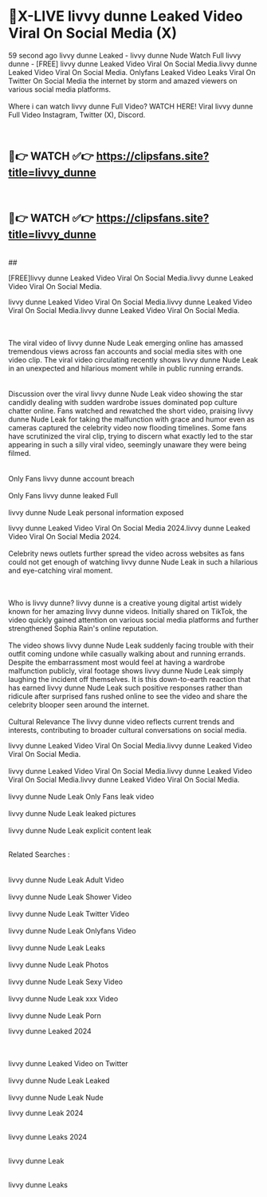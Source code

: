 # 🔴X-LIVE livvy dunne Leaked Video Viral On Social Media (X)<br>


59 second ago livvy dunne Leaked  - livvy dunne Nude  Watch Full livvy dunne - [FREE] livvy dunne Leaked Video Viral On Social Media.livvy dunne Leaked Video Viral On Social Media.   Onlyfans Leaked Video Leaks Viral On Twitter On Social Media the internet by storm and amazed viewers on various social media platforms. <br><br>
Where i can watch livvy dunne Full Video? WATCH HERE! Viral livvy dunne Full Video Instagram, Twitter (X), Discord. <br>


 <br>

##  🔴👉 WATCH ✅👉  <a href="https://clipsfans.site?title=livvy_dunne&ref=git">https://clipsfans.site?title=livvy_dunne</a> <br>
  <br>

##  🔴👉 WATCH ✅👉  <a href="https://clipsfans.site?title=livvy_dunne&ref=git">https://clipsfans.site?title=livvy_dunne</a> <br>
  <br>
  ##



[FREE]livvy dunne Leaked Video Viral On Social Media.livvy dunne Leaked Video Viral On Social Media. <br>

livvy dunne Leaked Video Viral On Social Media.livvy dunne Leaked Video Viral On Social Media.livvy dunne Leaked Video Viral On Social Media. <br>


  <br>

  <br>
The viral video of livvy dunne Nude Leak emerging online has amassed tremendous views across fan accounts and social media sites with one video clip. The viral video circulating recently shows livvy dunne Nude Leak in an unexpected and hilarious moment while in public running errands.<br>
<br>


<br>
Discussion over the viral livvy dunne Nude Leak video showing the star candidly dealing with sudden wardrobe issues dominated pop culture chatter online. Fans watched and rewatched the short video, praising livvy dunne Nude Leak for taking the malfunction with grace and humor even as cameras captured the celebrity video now flooding timelines. Some fans have scrutinized the viral clip, trying to discern what exactly led to the star appearing in such a silly viral video, seemingly unaware they were being filmed.<br>
<br>
<br> 
Only Fans livvy dunne account breach<br>
<br>
Only Fans livvy dunne leaked Full <br>
<br>
livvy dunne Nude Leak personal information exposed<br>

livvy dunne Leaked Video Viral On Social Media 2024.livvy dunne Leaked Video Viral On Social Media 2024. <br>
<br>
Celebrity news outlets further spread the video across websites as fans could not get enough of watching livvy dunne Nude Leak in such a hilarious and eye-catching viral moment.<br>
<br>

<br>
Who is livvy dunne? livvy dunne is a creative young digital artist widely known for her amazing livvy dunne videos. Initially shared on TikTok, the video quickly gained attention on various social media platforms and further strengthened Sophia Rain's online reputation.<br>
<br>
The video shows livvy dunne Nude Leak suddenly facing trouble with their outfit coming undone while casually walking about and running errands. Despite the embarrassment most would feel at having a wardrobe malfunction publicly, viral footage shows livvy dunne Nude Leak simply laughing the incident off themselves. It is this down-to-earth reaction that has earned livvy dunne Nude Leak such positive responses rather than ridicule after surprised fans rushed online to see the video and share the celebrity blooper seen around the internet.<br>
<br>
Cultural Relevance The livvy dunne video reflects current trends and interests, contributing to broader cultural conversations on social media.<br>

livvy dunne Leaked Video Viral On Social Media.livvy dunne Leaked Video Viral On Social Media.<br>
<br>
livvy dunne Leaked Video Viral On Social Media.livvy dunne Leaked Video Viral On Social Media.livvy dunne Leaked Video Viral On Social Media.<br>
<br>
livvy dunne Nude Leak Only Fans leak video<br>
<br>
livvy dunne Nude Leak leaked pictures<br>
<br>
livvy dunne Nude Leak explicit content leak<br>


<br>
Related Searches :<br>
<br>

<br>
livvy dunne Nude Leak Adult Video<br>
<br>
livvy dunne Nude Leak Shower Video<br>
<br>
livvy dunne Nude Leak Twitter Video<br>
<br>
livvy dunne Nude Leak Onlyfans Video<br>
<br>
livvy dunne Nude Leak Leaks<br>
<br>
livvy dunne Nude Leak Photos<br>

<br>
livvy dunne Nude Leak Sexy Video<br>
<br>
livvy dunne Nude Leak xxx Video<br>
<br>
livvy dunne Nude Leak Porn<br>

livvy dunne  Leaked 2024 <br> <br>
<br>

livvy dunne Leaked Video on Twitter <br>
<br>
livvy dunne Nude Leak Leaked<br>
<br>
livvy dunne Nude Leak Nude<br>


livvy dunne  Leak 2024 <br> <br>



livvy dunne  Leaks 2024 <br> <br>



 
livvy dunne  Leak<br> <br>



livvy dunne  Leaks<br> <br>





</p>




 



</p>










